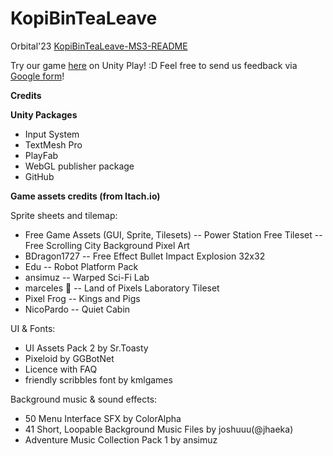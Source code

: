 # KopiBinTeaLeave
Orbital'23
[KopiBinTeaLeave-MS3-README](https://docs.google.com/document/d/1hfhP4AdD3oPOpzp8BgfsDGf7hed0kbHHc0Av8YhDcgI/edit?usp=sharing)

Try our game [here](https://play.unity.com/mg/other/webgl-builds-349693) on Unity Play! :D
Feel free to send us feedback via [Google form](https://forms.gle/tMDrzRnowSbGRxuY6)! 



**Credits** 

**Unity Packages**
- Input System
- TextMesh Pro
- PlayFab
- WebGL publisher package
- GitHub


**Game assets credits (from Itach.io)**

Sprite sheets and tilemap:
- Free Game Assets (GUI, Sprite, Tilesets)
	-- Power Station Free Tileset
	-- Free Scrolling City Background Pixel Art
- BDragon1727
	-- Free Effect Bullet Impact Explosion 32x32
- Edu
	-- Robot Platform Pack
- ansimuz
	-- Warped Sci-Fi Lab
- marceles 🌴
	-- Land of Pixels Laboratory Tileset
- Pixel Frog
	-- Kings and Pigs
- NicoPardo
	-- Quiet Cabin

UI & Fonts:
- UI Assets Pack 2 by Sr.Toasty
- Pixeloid by GGBotNet
- Licence with FAQ
- friendly scribbles font by kmlgames

Background music & sound effects:
- 50 Menu Interface SFX by ColorAlpha
- 41 Short, Loopable Background Music Files by joshuuu(@jhaeka)
- Adventure Music Collection Pack 1 by ansimuz
